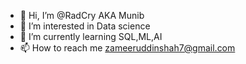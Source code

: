 - 👋 Hi, I’m @RadCry AKA Munib
- 👀 I’m interested in Data science
- 🌱 I’m currently learning SQL,ML,AI
- 📫 How to reach me zameeruddinshah7@gmail.com



<!---
RadCry/RadCry is a ✨ special ✨ repository because its `README.md` (this file) appears on your GitHub profile.
You can click the Preview link to take a look at your changes.
--->
